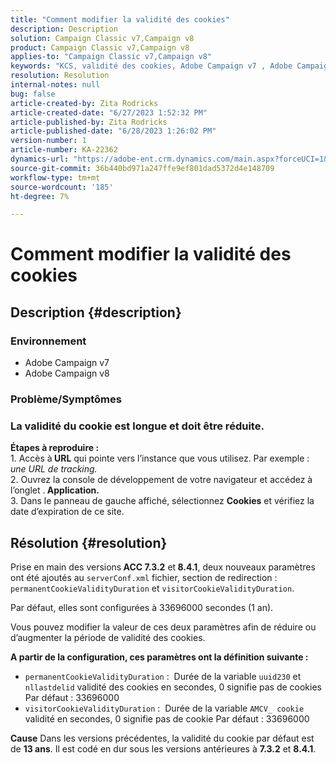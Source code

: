 ```yaml
---
title: "Comment modifier la validité des cookies"
description: Description
solution: Campaign Classic v7,Campaign v8
product: Campaign Classic v7,Campaign v8
applies-to: "Campaign Classic v7,Campaign v8"
keywords: "KCS, validité des cookies, Adobe Campaign v7 , Adobe Campaign v8"
resolution: Resolution
internal-notes: null
bug: false
article-created-by: Zita Rodricks
article-created-date: "6/27/2023 1:52:32 PM"
article-published-by: Zita Rodricks
article-published-date: "6/28/2023 1:26:02 PM"
version-number: 1
article-number: KA-22362
dynamics-url: "https://adobe-ent.crm.dynamics.com/main.aspx?forceUCI=1&pagetype=entityrecord&etn=knowledgearticle&id=b31e3fd7-f114-ee11-8f6e-6045bd006704"
source-git-commit: 36b440bd971a247ffe9ef801dad5372d4e148709
workflow-type: tm+mt
source-wordcount: '185'
ht-degree: 7%

---
```


# Comment modifier la validité des cookies

## Description {#description}


### Environnement

- Adobe Campaign v7
- Adobe Campaign v8


### Problème/Symptômes

### La validité du cookie est longue et doit être réduite.

<b>Étapes à reproduire :</b>
<br>1. Accès à<b> URL</b> qui pointe vers l’instance que vous utilisez. Par exemple : *une URL de tracking.*
<br>2. Ouvrez la console de développement de votre navigateur et accédez à l’onglet .<b> Application.</b>
<br>3. Dans le panneau de gauche affiché, sélectionnez <b>Cookies</b> et vérifiez la date d’expiration de ce site.










## Résolution {#resolution}


Prise en main des versions<b> ACC 7.3.2</b> et<b> 8.4.1</b>, deux nouveaux paramètres ont été ajoutés au `serverConf.xml` fichier, section de redirection :
`permanentCookieValidityDuration` et `visitorCookieValidityDuration`.

Par défaut, elles sont configurées à 33696000 secondes (1 an).

Vous pouvez modifier la valeur de ces deux paramètres afin de réduire ou d’augmenter la période de validité des cookies. 

<b>A partir de la configuration, ces paramètres ont la définition suivante :</b>

- `permanentCookieValidityDuration` :  Durée de la variable `uuid230` et `nllastdelid` validité des cookies en secondes, 0 signifie pas de cookies Par défaut : 33696000
- `visitorCookieValidityDuration` :  Durée de la variable `AMCV_ cookie` validité en secondes, 0 signifie pas de cookie Par défaut : 33696000



<b>Cause</b>
Dans les versions précédentes, la validité du cookie par défaut est de <b>13 ans</b>. Il est codé en dur sous les versions antérieures à <b>7.3.2</b> et <b>8.4.1</b>.
